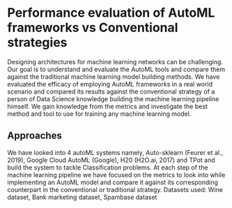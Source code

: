 # Performance evaluation of AutoML frameworks vs Conventional strategies

Designing architectures for machine learning networks can be challenging. Our goal is to understand and evaluate the AutoML tools and compare them against the traditional machine learning model building methods. We have evaluated the efficacy of employing AutoML frameworks in a real world scenario and compared its results against the conventional strategy of a person of Data Science knowledge building the machine learning pipeline himself. We gain knowledge from the metrics and investigate the best method and tool to use for training any machine learning model. 

## Approaches
We have looked into 4 autoML systems namely, Auto-sklearn (Feurer et al., 2019), Google Cloud AutoML (Google), H20 (H2O.ai, 2017) and TPot and build the system to tackle Classification problems.  At each step of the machine learning pipeline we have focused on the metrics to look into while implementing an AutoML model and compare it against its corresponding counterpart in the conventional or traditional strategy.
Datasets used:  Wine dataset,  Bank marketing dataset, Spambase dataset


